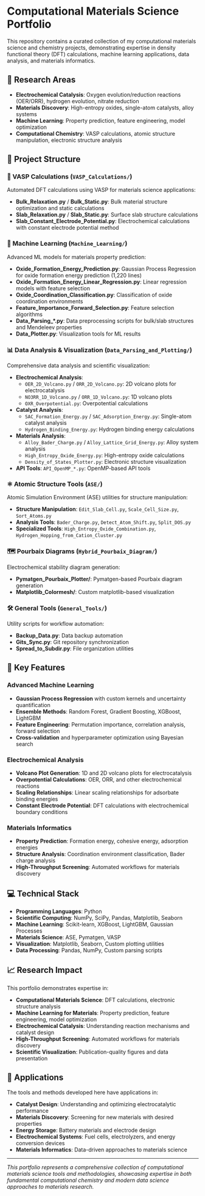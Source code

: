 # Computational Materials Science Portfolio

This repository contains a curated collection of my computational materials science and chemistry projects, demonstrating expertise in density functional theory (DFT) calculations, machine learning applications, data analysis, and materials informatics.

## 🧪 Research Areas

- **Electrochemical Catalysis**: Oxygen evolution/reduction reactions (OER/ORR), hydrogen evolution, nitrate reduction
- **Materials Discovery**: High-entropy oxides, single-atom catalysts, alloy systems
- **Machine Learning**: Property prediction, feature engineering, model optimization
- **Computational Chemistry**: VASP calculations, atomic structure manipulation, electronic structure analysis

## 📁 Project Structure

### 🔬 VASP Calculations (`VASP_Calculations/`)
Automated DFT calculations using VASP for materials science applications:
- **Bulk_Relaxation.py** / **Bulk_Static.py**: Bulk material structure optimization and static calculations
- **Slab_Relaxation.py** / **Slab_Static.py**: Surface slab structure calculations
- **Slab_Constant_Electrode_Potential.py**: Electrochemical calculations with constant electrode potential method

### 🤖 Machine Learning (`Machine_Learning/`)
Advanced ML models for materials property prediction:
- **Oxide_Formation_Energy_Prediction.py**: Gaussian Process Regression for oxide formation energy prediction (1,220 lines)
- **Oxide_Formation_Energy_Linear_Regression.py**: Linear regression models with feature selection
- **Oxide_Coordination_Classification.py**: Classification of oxide coordination environments
- **Feature_Importance_Forward_Selection.py**: Feature selection algorithms
- **Data_Parsing_*.py**: Data preprocessing scripts for bulk/slab structures and Mendeleev properties
- **Data_Plotter.py**: Visualization tools for ML results

### 📊 Data Analysis & Visualization (`Data_Parsing_and_Plotting/`)
Comprehensive data analysis and scientific visualization:
- **Electrochemical Analysis**:
  - `OER_2D_Volcano.py` / `ORR_2D_Volcano.py`: 2D volcano plots for electrocatalysis
  - `NO3RR_1D_Volcano.py` / `ORR_1D_Volcano.py`: 1D volcano plots
  - `OXR_Overpotential.py`: Overpotential calculations
- **Catalyst Analysis**:
  - `SAC_Formation_Energy.py` / `SAC_Adsorption_Energy.py`: Single-atom catalyst analysis
  - `Hydrogen_Binding_Energy.py`: Hydrogen binding energy calculations
- **Materials Analysis**:
  - `Alloy_Bader_Charge.py` / `Alloy_Lattice_Grid_Energy.py`: Alloy system analysis
  - `High_Entropy_Oxide_Energy.py`: High-entropy oxide calculations
  - `Density_of_States_Plotter.py`: Electronic structure visualization
- **API Tools**: `API_OpenMP_*.py`: OpenMP-based API tools

### ⚛️ Atomic Structure Tools (`ASE/`)
Atomic Simulation Environment (ASE) utilities for structure manipulation:
- **Structure Manipulation**: `Edit_Slab_Cell.py`, `Scale_Cell_Size.py`, `Sort_Atoms.py`
- **Analysis Tools**: `Bader_Charge.py`, `Detect_Atom_Shift.py`, `Split_DOS.py`
- **Specialized Tools**: `High_Entropy_Oxide_Combination.py`, `Hydrogen_Hopping_from_Cation_Cluster.py`

### 🗺️ Pourbaix Diagrams (`Hybrid_Pourbaix_Diagram/`)
Electrochemical stability diagram generation:
- **Pymatgen_Pourbaix_Plotter/**: Pymatgen-based Pourbaix diagram generation
- **Matplotlib_Colormesh/**: Custom matplotlib-based visualization

### 🛠️ General Tools (`General_Tools/`)
Utility scripts for workflow automation:
- **Backup_Data.py**: Data backup automation
- **Gits_Sync.py**: Git repository synchronization
- **Spread_to_Subdir.py**: File organization utilities

## 🚀 Key Features

### Advanced Machine Learning
- **Gaussian Process Regression** with custom kernels and uncertainty quantification
- **Ensemble Methods**: Random Forest, Gradient Boosting, XGBoost, LightGBM
- **Feature Engineering**: Permutation importance, correlation analysis, forward selection
- **Cross-validation** and hyperparameter optimization using Bayesian search

### Electrochemical Analysis
- **Volcano Plot Generation**: 1D and 2D volcano plots for electrocatalysis
- **Overpotential Calculations**: OER, ORR, and other electrochemical reactions
- **Scaling Relationships**: Linear scaling relationships for adsorbate binding energies
- **Constant Electrode Potential**: DFT calculations with electrochemical boundary conditions

### Materials Informatics
- **Property Prediction**: Formation energy, cohesive energy, adsorption energies
- **Structure Analysis**: Coordination environment classification, Bader charge analysis
- **High-Throughput Screening**: Automated workflows for materials discovery

## 💻 Technical Stack

- **Programming Languages**: Python
- **Scientific Computing**: NumPy, SciPy, Pandas, Matplotlib, Seaborn
- **Machine Learning**: Scikit-learn, XGBoost, LightGBM, Gaussian Processes
- **Materials Science**: ASE, Pymatgen, VASP
- **Visualization**: Matplotlib, Seaborn, Custom plotting utilities
- **Data Processing**: Pandas, NumPy, Custom parsing scripts

## 📈 Research Impact

This portfolio demonstrates expertise in:
- **Computational Materials Science**: DFT calculations, electronic structure analysis
- **Machine Learning for Materials**: Property prediction, feature engineering, model optimization
- **Electrochemical Catalysis**: Understanding reaction mechanisms and catalyst design
- **High-Throughput Screening**: Automated workflows for materials discovery
- **Scientific Visualization**: Publication-quality figures and data presentation

## 🔬 Applications

The tools and methods developed here have applications in:
- **Catalyst Design**: Understanding and optimizing electrocatalytic performance
- **Materials Discovery**: Screening for new materials with desired properties
- **Energy Storage**: Battery materials and electrode design
- **Electrochemical Systems**: Fuel cells, electrolyzers, and energy conversion devices
- **Materials Informatics**: Data-driven approaches to materials science

---

*This portfolio represents a comprehensive collection of computational materials science tools and methodologies, showcasing expertise in both fundamental computational chemistry and modern data science approaches to materials research.*